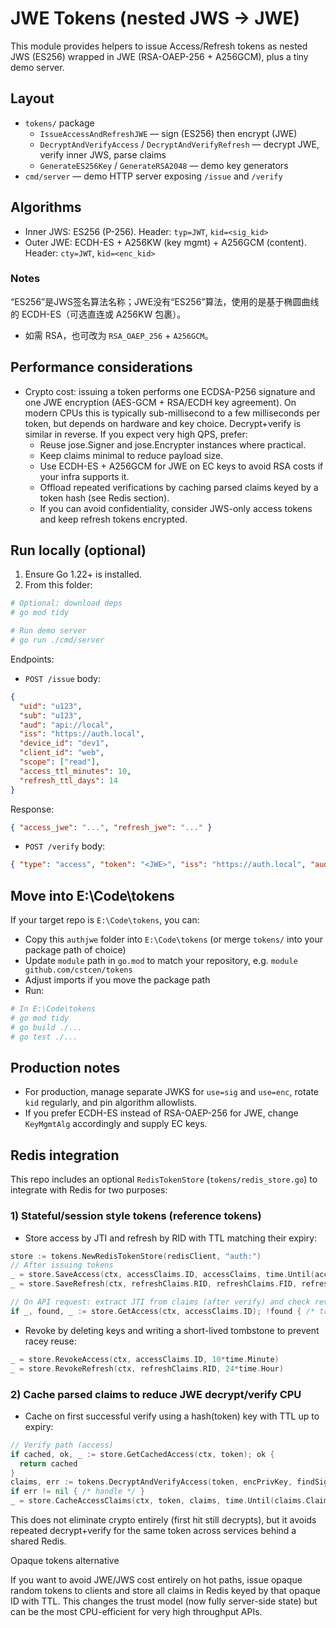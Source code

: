 # JWE Tokens (nested JWS -> JWE)

This module provides helpers to issue Access/Refresh tokens as nested JWS (ES256) wrapped in JWE (RSA-OAEP-256 + A256GCM), plus a tiny demo server.

## Layout

- `tokens/` package
  - `IssueAccessAndRefreshJWE` — sign (ES256) then encrypt (JWE)
  - `DecryptAndVerifyAccess` / `DecryptAndVerifyRefresh` — decrypt JWE, verify inner JWS, parse claims
  - `GenerateES256Key` / `GenerateRSA2048` — demo key generators
- `cmd/server` — demo HTTP server exposing `/issue` and `/verify`

## Algorithms

- Inner JWS: ES256 (P-256). Header: `typ=JWT`, `kid=<sig_kid>`
- Outer JWE: ECDH-ES + A256KW (key mgmt) + A256GCM (content). Header: `cty=JWT`, `kid=<enc_kid>`

### Notes

“ES256”是JWS签名算法名称；JWE没有“ES256”算法，使用的是基于椭圆曲线的 ECDH-ES（可选直连或 A256KW 包裹）。

- 如需 RSA，也可改为 `RSA_OAEP_256` + `A256GCM`。

## Performance considerations

- Crypto cost: issuing a token performs one ECDSA-P256 signature and one JWE encryption (AES-GCM + RSA/ECDH key agreement). On modern CPUs this is typically sub-millisecond to a few milliseconds per token, but depends on hardware and key choice. Decrypt+verify is similar in reverse. If you expect very high QPS, prefer:
  - Reuse jose.Signer and jose.Encrypter instances where practical.
  - Keep claims minimal to reduce payload size.
  - Use ECDH-ES + A256GCM for JWE on EC keys to avoid RSA costs if your infra supports it.
  - Offload repeated verifications by caching parsed claims keyed by a token hash (see Redis section).
  - If you can avoid confidentiality, consider JWS-only access tokens and keep refresh tokens encrypted.

## Run locally (optional)

1) Ensure Go 1.22+ is installed.
2) From this folder:

```powershell
# Optional: download deps
# go mod tidy

# Run demo server
# go run ./cmd/server
```

Endpoints:

- `POST /issue` body:

```json
{
  "uid": "u123",
  "sub": "u123",
  "aud": "api://local",
  "iss": "https://auth.local",
  "device_id": "dev1",
  "client_id": "web",
  "scope": ["read"],
  "access_ttl_minutes": 10,
  "refresh_ttl_days": 14
}
```

Response:

```json
{ "access_jwe": "...", "refresh_jwe": "..." }
```

- `POST /verify` body:

```json
{ "type": "access", "token": "<JWE>", "iss": "https://auth.local", "aud": "api://local" }
```

## Move into E:\\Code\\tokens

If your target repo is `E:\Code\tokens`, you can:

- Copy this `authjwe` folder into `E:\Code\tokens` (or merge `tokens/` into your package path of choice)
- Update `module` path in `go.mod` to match your repository, e.g. `module github.com/cstcen/tokens`
- Adjust imports if you move the package path
- Run:

```powershell
# In E:\Code\tokens
# go mod tidy
# go build ./...
# go test ./...
```

## Production notes

- For production, manage separate JWKS for `use=sig` and `use=enc`, rotate `kid` regularly, and pin algorithm allowlists.
- If you prefer ECDH-ES instead of RSA-OAEP-256 for JWE, change `KeyMgmtAlg` accordingly and supply EC keys.

## Redis integration

This repo includes an optional `RedisTokenStore` (`tokens/redis_store.go`) to integrate with Redis for two purposes:

### 1) Stateful/session style tokens (reference tokens)

- Store access by JTI and refresh by RID with TTL matching their expiry:

```go
store := tokens.NewRedisTokenStore(redisClient, "auth:")
// After issuing tokens
_ = store.SaveAccess(ctx, accessClaims.ID, accessClaims, time.Until(accessClaims.Claims.Expiry.Time()))
_ = store.SaveRefresh(ctx, refreshClaims.RID, refreshClaims.FID, refreshClaims, time.Until(refreshClaims.Claims.Expiry.Time()))

// On API request: extract JTI from claims (after verify) and check revocation or fetch session
if _, found, _ := store.GetAccess(ctx, accessClaims.ID); !found { /* treat as revoked/expired */ }
```

- Revoke by deleting keys and writing a short-lived tombstone to prevent racey reuse:

```go
_ = store.RevokeAccess(ctx, accessClaims.ID, 10*time.Minute)
_ = store.RevokeRefresh(ctx, refreshClaims.RID, 24*time.Hour)
```

### 2) Cache parsed claims to reduce JWE decrypt/verify CPU

- Cache on first successful verify using a hash(token) key with TTL up to expiry:

```go
// Verify path (access)
if cached, ok, _ := store.GetCachedAccess(ctx, token); ok {
  return cached
}
claims, err := tokens.DecryptAndVerifyAccess(token, encPrivKey, findSigKeyByKID, iss, aud)
if err != nil { /* handle */ }
_ = store.CacheAccessClaims(ctx, token, claims, time.Until(claims.Claims.Expiry.Time()))
```

This does not eliminate crypto entirely (first hit still decrypts), but it avoids repeated decrypt+verify for the same token across services behind a shared Redis.

Opaque tokens alternative

If you want to avoid JWE/JWS cost entirely on hot paths, issue opaque random tokens to clients and store all claims in Redis keyed by that opaque ID with TTL. This changes the trust model (now fully server-side state) but can be the most CPU-efficient for very high throughput APIs.
